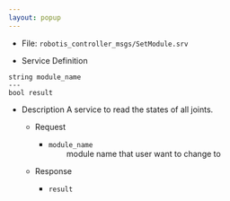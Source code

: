 ```yaml
---
layout: popup
---
```


- File: `robotis_controller_msgs/SetModule.srv`

- Service Definition
 ```
 string module_name
 ---
 bool result
 ```

- Description
A service to read the states of all joints.

  - Request
    * `module_name`  
&emsp;&emsp; module name that user want to change to  

  - Response
    * `result`  
&emsp;&emsp; 
